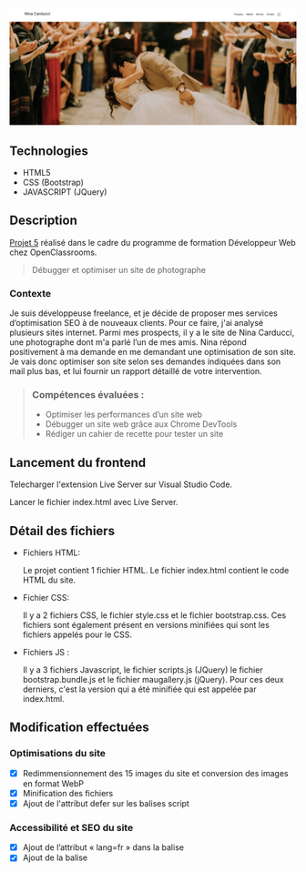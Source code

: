 ![Banner](assets/images/readme/home-readme.webp)

## Technologies

- HTML5
- CSS (Bootstrap)
- JAVASCRIPT (JQuery)

## Description

[Projet 5](https://openclassrooms.com/fr/paths/717/projects/1334/assignment) réalisé dans le cadre du programme de formation Développeur Web chez OpenClassrooms.

> Débugger et optimiser un site de photographe

### Contexte

Je suis développeuse freelance, et je décide de proposer mes services d’optimisation SEO à de nouveaux clients. Pour ce faire, j'ai analysé plusieurs sites internet. Parmi mes prospects, il y a le site de Nina Carducci, une photographe dont m'a parlé l’un de mes amis. Nina répond positivement à ma demande en me demandant une optimisation de son site. Je vais donc optimiser son site selon ses demandes indiquées dans son mail plus bas, et lui fournir un rapport détaillé de votre intervention.



> ### Compétences évaluées :
>
> - Optimiser les performances d’un site web
> - Débugger un site web grâce aux Chrome DevTools
> - Rédiger un cahier de recette pour tester un site

## Lancement du frontend

Telecharger l'extension Live Server sur Visual Studio Code.

Lancer le fichier index.html avec Live Server.

## Détail des fichiers

- Fichiers HTML:

    Le projet contient 1 fichier HTML.
    Le fichier index.html contient le code HTML du site.

- Fichier CSS:

    Il y a 2 fichiers CSS, le fichier style.css et le fichier bootstrap.css. Ces fichiers sont également présent en versions minifiées qui sont les fichiers appelés pour le CSS.

- Fichiers JS :

    Il y a 3 fichiers Javascript, le fichier scripts.js (JQuery) le fichier bootstrap.bundle.js et le fichier maugallery.js (jQuery). Pour ces deux derniers, c'est la version qui a été minifiée qui est appelée par index.html.

## Modification effectuées 

### Optimisations du site

- [x] Redimmensionnement des 15 images du site et conversion des images en format WebP
- [x] Minification des fichiers
- [x] Ajout de l'attribut defer sur les balises script

### Accessibilité et SEO du site

- [x] Ajout de l’attribut « lang=fr » dans la balise <html> 
- [x] Ajout de la balise <title> dans le fichier index.html
- [x] Réorganisation de la structure des titres 
- [x] Ajout des attributs « alt » aux images
- [x] Renommer les images de manière plus compréhensible
- [x] Ajout de l’attribut « for » dans la balise <label>
- [x] Ajout des balises sémantiques
- [x] Ajout d’une balise <meta name=”description”> 
- [x] Ajout des balises <meta> pour les réseaux sociaux (Twitter Cards et données OpenGraph) 
- [x] Ajout d’un Rich Snippet pour la localisation

## Sources

Pour ce projet, je me suis aidée : 
* des cours sur l'optimisation, l'accessibilité et le SEO d'un site web d'OpenClassRoom
* du guide des étapes clés
* du site https://fr.oncrawl.com/referencement/7-astuces-pour-optimiser-vos-images-facon-seo/ qui nous donne des astuces pour améliorer son SEO
* du site https://www.codeur.com/blog/conseils-referencement-local/ qui nous parle du référencement local
* du site https://www.skyminds.net/balises-meta-reseaux-sociaux-facebook-twitter-pinterest/ à propos des balises meta pour les réseaux sociaux
* du site https://www.ionos.fr/digitalguide/web-marketing/search-engine-marketing/google-lighthouse/ pour comprendre le fonctionnement de Google LightHouse

## Tests fonctionnels

- [x] cliquer sur les filtres pour voir le bon affichage des photos
- [x] cliquer sur un filtre pour voir si le bouton filtre activé à bien un fond doré
- [x] cliquer sur un autre filtre pour voir si le bouton filtre précédent se désactive et le fond se supprime
- [x] cliquer sur une photo de la gallery pour ouvrir la modale
- [x] cliquer sur la flèche de gauche pour afficher la précédente, quand on arrive sur la première image, la dernière doit apparaître lors du clique.
- [x] cliquer sur la flèche de droite pour afficher la suivante quand on arrive sur la dernière image, la première doit apparaître lors du clique.

## Rapport d'intervention

![Rapport](assets/images/readme/rapport-intervention-p1.webp)
![Rapport](assets/images/readme/rapport-intervention-p2.webp)
![Rapport](assets/images/readme/rapport-intervention-p3.webp)
![Rapport](assets/images/readme/rapport-intervention-p4.webp)
![Rapport](assets/images/readme/rapport-intervention-p5.webp)
![Rapport](assets/images/readme/rapport-intervention-p6.webp)
![Rapport](assets/images/readme/rapport-intervention-p7.webp)
![Rapport](assets/images/readme/rapport-intervention-p8.webp)

[Rapport complet de l’audit Lighthouse](https://www.calameo.com/read/007468495897e49762172)

## Auteur :

**Georgie Abreu** : [**GitHub**](https://github.com/AbreuGeorgie/)
